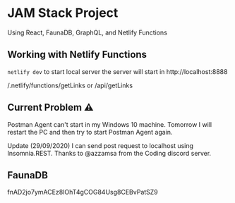 # JAM Stack Project

Using React, FaunaDB, GraphQL, and Netlify Functions

## Working with Netlify Functions

`netlify dev` to start local server
the server will start in http://localhost:8888

/.netlify/functions/getLinks or /api/getLinks

## Current Problem ⚠

Postman Agent can't start in my Windows 10 machine. Tomorrow I will restart the PC and then try to start Postman Agent again.

Update (29/09/2020) I can send post request to localhost using Insomnia.REST. Thanks to @azzamsa from the Coding discord server.

## FaunaDB

fnAD2jo7ymACEz8IOhT4gCOG84Usg8CEBvPatSZ9